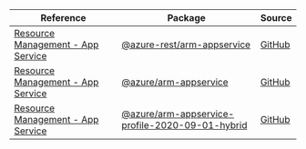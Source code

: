 | Reference | Package | Source |
|---|---|---|
|[Resource Management - App Service](arm-appservice-rest-readme.md)|[@azure-rest/arm-appservice](https://www.npmjs.com/package/@azure-rest/arm-appservice)|[GitHub](https://github.com/Azure/azure-sdk-for-js/blob/main/sdk/appservice/arm-appservice-rest)|
|[Resource Management - App Service](arm-appservice-readme.md)|[@azure/arm-appservice](https://www.npmjs.com/package/@azure/arm-appservice)|[GitHub](https://github.com/Azure/azure-sdk-for-js/blob/main/sdk/appservice/arm-appservice)|
|[Resource Management - App Service](arm-appservice-profile-2020-09-01-hybrid-readme.md)|[@azure/arm-appservice-profile-2020-09-01-hybrid](https://www.npmjs.com/package/@azure/arm-appservice-profile-2020-09-01-hybrid)|[GitHub](https://github.com/Azure/azure-sdk-for-js/blob/main/sdk/appservice/arm-appservice-profile-2020-09-01-hybrid)|
